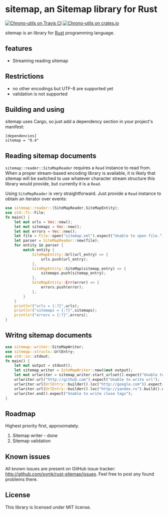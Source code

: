 # sitemap, an Sitemap library for Rust

[![Chrono-utils on Travis CI][travis-image]][travis]
[![Chrono-utils on crates.io][cratesio-image]][cratesio]

[travis-image]: https://travis-ci.org/svmk/rust-sitemap.svg?branch=master
[travis]: https://travis-ci.org/svmk/rust-sitemap
[cratesio-image]: https://img.shields.io/crates/v/sitemap.svg
[cratesio]: https://crates.io/crates/sitemap


sitemap is an library for [Rust](http://www.rust-lang.org/) programming language.

## features
* Streaming reading sitemap

## Restrictions
* no other encodings but UTF-8 are supported yet
* validation is not supported

## Building and using
sitemap uses Cargo, so just add a dependency section in your project's manifest:
```
[dependencies]
sitemap = "0.4"
```

## Reading sitemap documents
`sitemap::reader::SiteMapReader` requires a `Read` instance to read from. When a proper stream-based encoding library is available, it is likely that sitemap will be switched to use whatever character stream structure this library would provide, but currently it is a `Read`.

Using `SiteMapReader` is very straightforward. Just provide a `Read` instance to obtain an iterator over events:

```rust
use sitemap::reader::{SiteMapReader,SiteMapEntity};
use std::fs::File;
fn main() {
    let mut urls = Vec::new();
    let mut sitemaps = Vec::new();
    let mut errors = Vec::new();
    let file = File::open("sitemap.xml").expect("Unable to open file.");
    let parser = SiteMapReader::new(file);
    for entity in parser {
        match entity {
            SiteMapEntity::Url(url_entry) => {
                urls.push(url_entry);
            },
            SiteMapEntity::SiteMap(sitemap_entry) => {
                sitemaps.push(sitemap_entry);
            },
            SiteMapEntity::Err(error) => {
                errors.push(error);
            },
        }
    }
    println!("urls = {:?}",urls);
    println!("sitemaps = {:?}",sitemaps);
    println!("errors = {:?}",errors);
}
```

## Writng sitemap documents
```rust
use sitemap::writer::SiteMapWriter;
use sitemap::structs::UrlEntry;
use std::io::stdout;
fn main() {
    let mut output = stdout();
    let sitemap_writer = SiteMapWriter::new(&mut output);
    let mut urlwriter = sitemap_writer.start_urlset().expect("Unable to write urlset");
    urlwriter.url("http://github.com").expect("Unable to write url");
    urlwriter.url(UrlEntry::builder().loc("http://google.com")).expect("Unable to write url");
    urlwriter.url(UrlEntry::builder().loc("http://yandex.ru").build().unwrap()).expect("Unable to write url");
    urlwriter.end().expect("Unable to write close tags");
}
```

## Roadmap
Highest priority first, approximately.
1. Sitemap writer - done
2. Sitemap validation

## Known issues
All known issues are present on GitHub issue tracker: http://github.com/svmk/rust-sitemap/issues. Feel free to post any found problems there.

## License

This library is licensed under MIT license.


